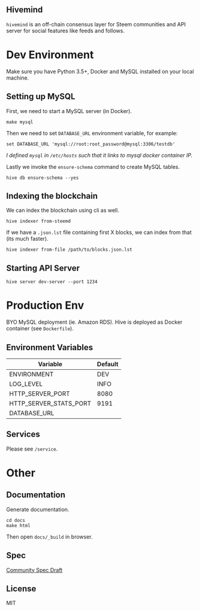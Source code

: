 ## Hivemind
`hivemind` is an off-chain consensus layer for Steem communities and API server for social features like feeds and follows.

# Dev Environment
Make sure you have Python 3.5+, Docker and MySQL installed on your local machine.

## Setting up MySQL
First, we need to start a MySQL server (in Docker).
```
make mysql
```

Then we need to set `DATABASE_URL` environment variable, for example:
```
set DATABASE_URL 'mysql://root:root_password@mysql:3306/testdb'
```
*I defined `mysql` in `/etc/hosts` such that it links to mysql docker container IP.*

Lastly we invoke the `ensure-schema` command to create MySQL tables.

```
hive db ensure-schema --yes
```

## Indexing the blockchain
We can index the blockchain using cli as well. 
```
hive indexer from-steemd
```

If we have a `.json.lst` file containing first X blocks, we can index from that (its much faster).
```
hive indexer from-file /path/to/blocks.json.lst
```

## Starting API Server
```
hive server dev-server --port 1234
```

# Production Env
BYO MySQL deployment (ie. Amazon RDS).
Hive is deployed as Docker container (see `Dockerfile`).

## Environment Variables

| Variable               | Default |
| ---------------------- | ------- |
| ENVIRONMENT            | DEV     |
| LOG_LEVEL              | INFO    |
| HTTP_SERVER_PORT       | 8080    |
| HTTP_SERVER_STATS_PORT | 9191    |
| DATABASE_URL           |         |

## Services
Please see `/service`.

# Other

## Documentation
Generate documentation.
```
cd docs
make html
```

Then open `docs/_build` in browser.

## Spec
[Community Spec Draft](https://github.com/steemit/condenser/wiki/Community-Spec-%5BDRAFT%5D)

## License
MIT